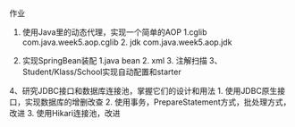 作业  

1. 使用Java里的动态代理，实现一个简单的AOP
    1.cglib    com.java.week5.aop.cglib
    2. jdk    com.java.week5.aop.jdk
   
     
2. 实现SpringBean装配 
    1.java bean
    2. xml
    3. 注解扫描
3、Student/Klass/School实现自动配置和starter

4、研究JDBC接口和数据库连接池，掌握它们的设计和用法
    1. 使用JDBC原生接口，实现数据库的增删改查
    2. 使用事务，PrepareStatement方式，批处理方式，改进
    3. 使用Hikari连接池，改进
  
